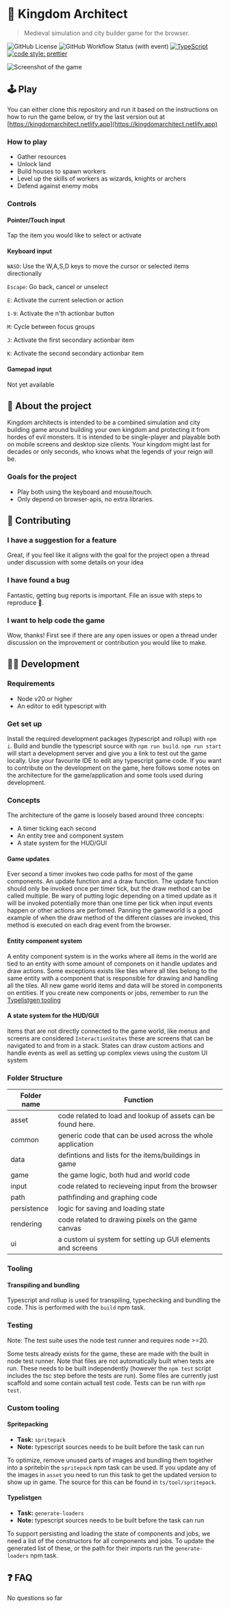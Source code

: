 # 🏰 Kingdom Architect
> Medieval simulation and city builder game for the browser.

![GitHub License](https://img.shields.io/github/license/trymnilsen/kingdomarchitect)
![GitHub Workflow Status (with event)](https://img.shields.io/github/actions/workflow/status/trymnilsen/kingdomarchitect/main.yml)
[![TypeScript](https://img.shields.io/badge/%3C%2F%3E-TypeScript-%230074c1.svg)](https://www.typescriptlang.org/)
[![code style: prettier](https://img.shields.io/badge/code_style-prettier-f8bc45.svg)](https://github.com/prettier/prettier)


![Screenshot of the game](screenshot/gameplay.png)

## 🕹️ Play
You can either clone this repository and run it based on the instructions on how to run the game below, or try the last version out at [https://kingdomarchitect.netlify.app](https://kingdomarchitect.netlify.app)

### How to play
- Gather resources
- Unlock land
- Build houses to spawn workers
- Level up the skills of workers as wizards, knights or archers
- Defend against enemy mobs

### Controls
#### Pointer/Touch input
Tap the item you would like to select or activate

#### Keyboard input
`WASD`: Use the W,A,S,D keys to move the cursor or selected items directionally

`Escape`: Go back, cancel or unselect

`E`: Activate the current selection or action

`1-9`: Activate the n'th actionbar button

`M`: Cycle between focus groups

`J`: Activate the first secondary actionbar item

`K`: Activate the second secondary actionbar item

#### Gamepad input
Not yet available

## 📜 About the project
Kingdom architects is intended to be a combined simulation and city building game around building your own kingdom and protecting it from hordes of evil monsters. It is intended to be single-player and playable both on mobile screens and desktop size clients. Your kingdom might last for decades or only seconds, who knows what the legends of your reign will be.

### Goals for the project
- Play both using the keyboard and mouse/touch.
- Only depend on browser-apis, no extra libraries.

## 🙋 Contributing
### I have a suggestion for a feature
Great, if you feel like it aligns with the goal for the project open a thread under discussion with some details on your idea

### I have found a bug
Fantastic, getting bug reports is important. File an issue with steps to reproduce 🙏.

### I want to help code the game
Wow, thanks! First see if there are any open issues or open a thread under discussion on the improvement or contribution you would like to make.

## 👩‍💻 Development
### Requirements
- Node v20 or higher
- An editor to edit typescript with

### Get set up
Install the required development packages (typescript and rollup) with `npm i`. Build and bundle the typescript source with `npm run build`. `npm run start` will start a development server and give you a link to test out the game locally. Use your favourite IDE to edit any typescript game code. If you want to contribute on the development on the game, here follows some notes on the architecture for the game/application and some tools used during development.

### Concepts
The architecture of the game is loosely based around three concepts:
- A timer ticking each second
- An entity tree and component system
- A state system for the HUD/GUI

#### Game updates
Ever second a timer invokes two code paths for most of the game components. An update function and a draw function.
The update function should only be invoked once per timer tick, but the draw method can be called multiple. Be wary of putting
logic depending on a timed update as it will be invoked potentially more than one time per tick when input events happen or other
actions are perfomed. Panning the gameworld is a good example of when the draw method of the different classes are invoked, this method
is executed on each drag event from the browser.

#### Entity component system
A entity component system is in the works where all items in the world are tied to an entity with some amount of componets on it handle updates and draw actions. Some exceptions exists like tiles where all tiles belong to the same entity with a component that is responsible for drawing and handling all the tiles. All new game world items and data will be stored in components on entities. If you create new components or jobs, remember to run the [Typelistgen tooling](#typelistgen)

#### A state system for the HUD/GUI
Items that are not directly connected to the game world, like menus and screens are considered `InteractionStates` these are screens that can be navigated to and from in a stack. States can draw custom actions and handle events as well as setting up complex views using the custom UI system

### Folder Structure
| Folder name | Function                                                      |
|-------------|---------------------------------------------------------------|
| asset       | code related to load and lookup of assets can be found here.  |
| common      | generic code that can be used across the whole application    |
| data        | defintions and lists for the items/buildings in game          |
| game        | the game logic, both hud and world code                       |
| input       | code related to recieveing input from the browser             |
| path        | pathfinding and graphing code                                 |
| persistence | logic for saving and loading state                            |
| rendering   | code related to drawing pixels on the game canvas             |
| ui          | a custom ui system for setting up GUI elements and screens    |

### Tooling
#### Transpiling and bundling
Typescript and rollup is used for transpiling, typechecking and bundling the code.
This is performed with the `build` npm task.

### Testing
Note: The test suite uses the node test runner and requires node >=20.

Some tests already exists for the game, these are made with the built in node test runner. Note that files are not automatically built when tests are run. These needs to be built independently (however the `npm test` script includes the tsc step before the tests are run). Some files are currently just scaffold and some contain actuall test code. Tests can be run with `npm  test`.

### Custom tooling
#### Spritepacking
- **Task:** `spritepack`
- **Note:** typescript sources needs to be built before the task can run

To optimize, remove unused parts of images and bundling them together into a spritebin the `spritepack` npm task can be used. If you update any of the images in `asset` you need to run this task to get the updated version to show up in game. The source for this can be found in `ts/tool/spritepack`.

#### Typelistgen
- **Task:** `generate-loaders`
- **Note:** typescript sources needs to be built before the task can run

To support persisting and loading the state of components and jobs, we need a list of the constructors for all components and jobs. To update the generated list of these, or the path for their imports run the `generate-loaders`
npm task.

## ❓ FAQ
No questions so far